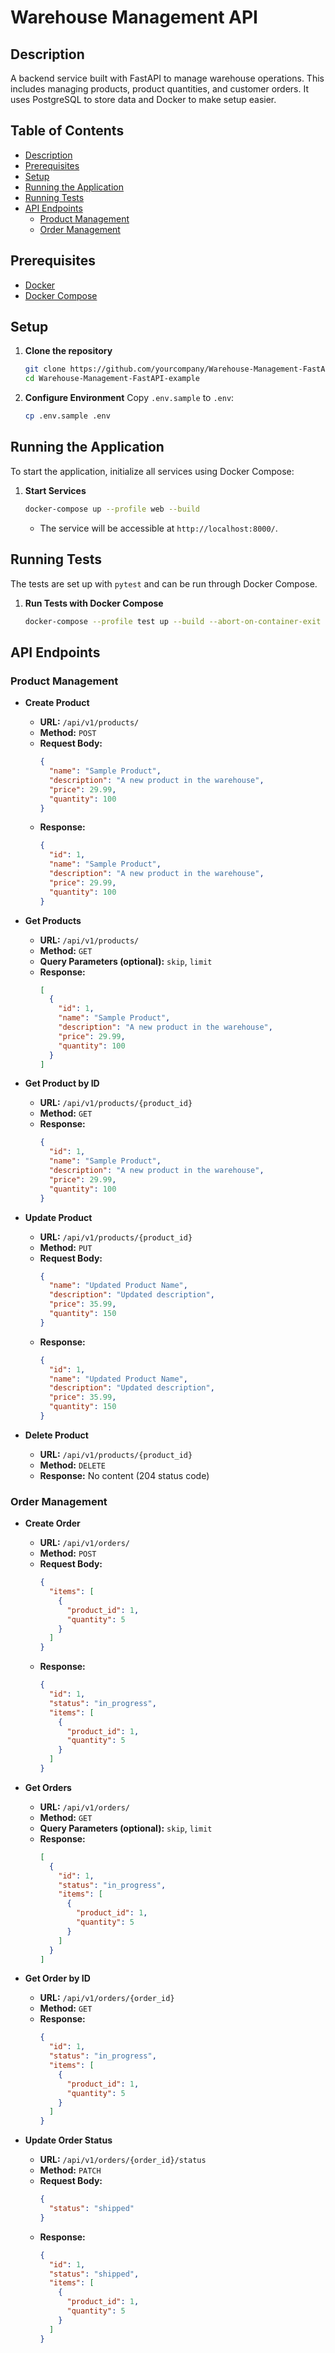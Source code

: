 
# Warehouse Management API

## Description
A backend service built with FastAPI to manage warehouse operations. This includes managing products, product quantities, and customer orders. It uses PostgreSQL to store data and Docker to make setup easier.
## Table of Contents
- [Description](#description)
- [Prerequisites](#prerequisites)
- [Setup](#setup)
- [Running the Application](#running-the-application)
- [Running Tests](#running-tests)
- [API Endpoints](#api-endpoints)
  - [Product Management](#product-management)
  - [Order Management](#order-management)

## Prerequisites
- [Docker](https://www.docker.com/get-started)
- [Docker Compose](https://docs.docker.com/compose/install/)

## Setup

1. **Clone the repository**
    ```bash
    git clone https://github.com/yourcompany/Warehouse-Management-FastAPI-example.git
    cd Warehouse-Management-FastAPI-example
    ```

2. **Configure Environment**
   Copy `.env.sample` to `.env`:
    ```bash
    cp .env.sample .env
    ```

## Running the Application
To start the application, initialize all services using Docker Compose:

1. **Start Services**
    ```bash
    docker-compose up --profile web --build
    ```
   - The service will be accessible at `http://localhost:8000/`.


## Running Tests

The tests are set up with `pytest` and can be run through Docker Compose.

1. **Run Tests with Docker Compose**
   ```bash
   docker-compose --profile test up --build --abort-on-container-exit
   ```


## API Endpoints

### Product Management
- **Create Product**
  - **URL:** `/api/v1/products/`
  - **Method:** `POST`
  - **Request Body:**
    ```json
    {
      "name": "Sample Product",
      "description": "A new product in the warehouse",
      "price": 29.99,
      "quantity": 100
    }
    ```
  - **Response:**
    ```json
    {
      "id": 1,
      "name": "Sample Product",
      "description": "A new product in the warehouse",
      "price": 29.99,
      "quantity": 100
    }
    ```

- **Get Products**
  - **URL:** `/api/v1/products/`
  - **Method:** `GET`
  - **Query Parameters (optional):** `skip`, `limit`
  - **Response:**
    ```json
    [
      {
        "id": 1,
        "name": "Sample Product",
        "description": "A new product in the warehouse",
        "price": 29.99,
        "quantity": 100
      }
    ]
    ```

- **Get Product by ID**
  - **URL:** `/api/v1/products/{product_id}`
  - **Method:** `GET`
  - **Response:**
    ```json
    {
      "id": 1,
      "name": "Sample Product",
      "description": "A new product in the warehouse",
      "price": 29.99,
      "quantity": 100
    }
    ```

- **Update Product**
  - **URL:** `/api/v1/products/{product_id}`
  - **Method:** `PUT`
  - **Request Body:**
    ```json
    {
      "name": "Updated Product Name",
      "description": "Updated description",
      "price": 35.99,
      "quantity": 150
    }
    ```
  - **Response:**
    ```json
    {
      "id": 1,
      "name": "Updated Product Name",
      "description": "Updated description",
      "price": 35.99,
      "quantity": 150
    }
    ```

- **Delete Product**
  - **URL:** `/api/v1/products/{product_id}`
  - **Method:** `DELETE`
  - **Response:** No content (204 status code)

### Order Management
- **Create Order**
  - **URL:** `/api/v1/orders/`
  - **Method:** `POST`
  - **Request Body:**
    ```json
    {
      "items": [
        {
          "product_id": 1,
          "quantity": 5
        }
      ]
    }
    ```
  - **Response:**
    ```json
    {
      "id": 1,
      "status": "in_progress",
      "items": [
        {
          "product_id": 1,
          "quantity": 5
        }
      ]
    }
    ```

- **Get Orders**
  - **URL:** `/api/v1/orders/`
  - **Method:** `GET`
  - **Query Parameters (optional):** `skip`, `limit`
  - **Response:**
    ```json
    [
      {
        "id": 1,
        "status": "in_progress",
        "items": [
          {
            "product_id": 1,
            "quantity": 5
          }
        ]
      }
    ]
    ```

- **Get Order by ID**
  - **URL:** `/api/v1/orders/{order_id}`
  - **Method:** `GET`
  - **Response:**
    ```json
    {
      "id": 1,
      "status": "in_progress",
      "items": [
        {
          "product_id": 1,
          "quantity": 5
        }
      ]
    }
    ```

- **Update Order Status**
  - **URL:** `/api/v1/orders/{order_id}/status`
  - **Method:** `PATCH`
  - **Request Body:**
    ```json
    {
      "status": "shipped"
    }
    ```
  - **Response:**
    ```json
    {
      "id": 1,
      "status": "shipped",
      "items": [
        {
          "product_id": 1,
          "quantity": 5
        }
      ]
    }
    ```

